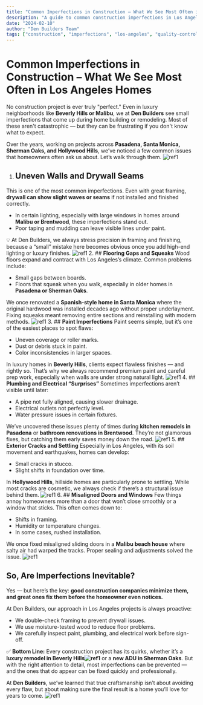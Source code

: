 ```yaml
---
title: "Common Imperfections in Construction – What We See Most Often in Los Angeles Homes"
description: "A guide to common construction imperfections in Los Angeles homes and what homeowners should expect during building and remodeling projects"
date: "2024-02-10"
author: "Den Builders Team"
tags: ["construction", "imperfections", "los-angeles", "quality-control", "homebuilding"]
---
```


# **Common Imperfections in Construction – What We See Most Often in Los Angeles Homes** 

No construction project is ever truly "perfect." Even in luxury neighborhoods like **Beverly Hills or Malibu**, we at **Den Builders** see small imperfections that come up during home building or remodeling. Most of these aren't catastrophic — but they can be frustrating if you don't know what to expect. 

Over the years, working on projects across **Pasadena, Santa Monica, Sherman Oaks, and Hollywood Hills**, we’ve noticed a few common issues that homeowners often ask us about. Let’s walk through them. ![ref1]
1. ## **Uneven Walls and Drywall Seams** 
This is one of the most common imperfections. Even with great framing, **drywall can show slight waves or seams** if not installed and finished correctly. 

- In certain lighting, especially with large windows in homes around **Malibu or Brentwood**, these imperfections stand out. 
- Poor taping and mudding can leave visible lines under paint. 

💡 At Den Builders, we always stress precision in framing and finishing, because a “small” mistake here becomes obvious once you add high-end lighting or luxury finishes. ![ref1]
2. ## **Flooring Gaps and Squeaks** 
Wood floors expand and contract with Los Angeles’s climate. Common problems include: 

- Small gaps between boards. 
- Floors that squeak when you walk, especially in older homes in **Pasadena or Sherman Oaks**. 

We once renovated a **Spanish-style home in Santa Monica** where the original hardwood was installed decades ago without proper underlayment. Fixing squeaks meant removing entire sections and reinstalling with modern methods. ![ref1]
3. ## **Paint Imperfections** 
Paint seems simple, but it’s one of the easiest places to spot flaws: 

- Uneven coverage or roller marks. 
- Dust or debris stuck in paint. 
- Color inconsistencies in larger spaces. 

In luxury homes in **Beverly Hills**, clients expect flawless finishes — and rightly so. That’s why we always recommend premium paint and careful prep work, especially when walls are under strong natural light. ![ref1]
4. ## **Plumbing and Electrical “Surprises”** 
Sometimes imperfections aren’t visible until later: 

- A pipe not fully aligned, causing slower drainage. 
- Electrical outlets not perfectly level. 
- Water pressure issues in certain fixtures. 

We’ve uncovered these issues plenty of times during **kitchen remodels in Pasadena** or **bathroom renovations in Brentwood**. They’re not glamorous fixes, but catching them early saves money down the road. ![ref1]
5. ## **Exterior Cracks and Settling** 
Especially in Los Angeles, with its soil movement and earthquakes, homes can develop: 

- Small cracks in stucco. 
- Slight shifts in foundation over time. 

In **Hollywood Hills**, hillside homes are particularly prone to settling. While most cracks are cosmetic, we always check if there’s a structural issue behind them. ![ref1]
6. ## **Misaligned Doors and Windows** 
Few things annoy homeowners more than a door that won’t close smoothly or a window that sticks. This often comes down to: 

- Shifts in framing. 
- Humidity or temperature changes. 
- In some cases, rushed installation. 

We once fixed misaligned sliding doors in a **Malibu beach house** where salty air had warped the tracks. Proper sealing and adjustments solved the issue. ![ref1]
## **So, Are Imperfections Inevitable?** 
Yes — but here’s the key: **good construction companies minimize them, and great ones fix them before the homeowner even notices.** 

At Den Builders, our approach in Los Angeles projects is always proactive: 

- We double-check framing to prevent drywall issues. 
- We use moisture-tested wood to reduce floor problems. 
- We carefully inspect paint, plumbing, and electrical work before sign-off. 

✅ **Bottom Line:** Every construction project has its quirks, whether it’s a **luxury remodel in Beverly Hills![ref1]** or a **new ADU in Sherman Oaks**. But with the right attention to detail, most imperfections can be prevented — and the ones that do appear can be fixed quickly and professionally. 

At **Den Builders**, we’ve learned that true craftsmanship isn’t about avoiding every flaw, but about making sure the final result is a home you’ll love for years to come. ![ref1]

[ref1]: Aspose.Words.5f59b76f-a32e-4e8f-8968-5300bcc4e730.001.png
